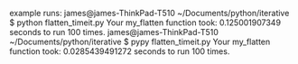 example runs:
  james@james-ThinkPad-T510 ~/Documents/python/iterative $ python flatten_timeit.py
  Your my_flatten function took: 0.125001907349 seconds to run 100 times.
  james@james-ThinkPad-T510 ~/Documents/python/iterative $ pypy flatten_timeit.py
  Your my_flatten function took: 0.0285439491272 seconds to run 100 times.
